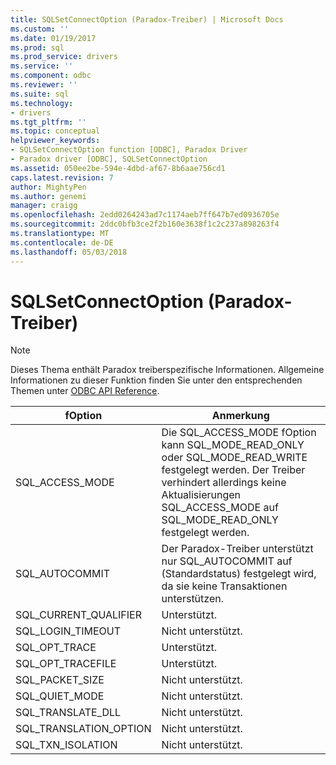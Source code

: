 ```yaml
---
title: SQLSetConnectOption (Paradox-Treiber) | Microsoft Docs
ms.custom: ''
ms.date: 01/19/2017
ms.prod: sql
ms.prod_service: drivers
ms.service: ''
ms.component: odbc
ms.reviewer: ''
ms.suite: sql
ms.technology:
- drivers
ms.tgt_pltfrm: ''
ms.topic: conceptual
helpviewer_keywords:
- SQLSetConnectOption function [ODBC], Paradox Driver
- Paradox driver [ODBC], SQLSetConnectOption
ms.assetid: 050ee2be-594e-4dbd-af67-8b6aae756cd1
caps.latest.revision: 7
author: MightyPen
ms.author: genemi
manager: craigg
ms.openlocfilehash: 2edd0264243ad7c1174aeb7ff647b7ed0936705e
ms.sourcegitcommit: 2ddc0bfb3ce2f2b160e3638f1c2c237a898263f4
ms.translationtype: MT
ms.contentlocale: de-DE
ms.lasthandoff: 05/03/2018
---
```

# <a name="sqlsetconnectoption-paradox-driver"></a>SQLSetConnectOption (Paradox-Treiber)
> [!NOTE]  
>  Dieses Thema enthält Paradox treiberspezifische Informationen. Allgemeine Informationen zu dieser Funktion finden Sie unter den entsprechenden Themen unter [ODBC API Reference](../../odbc/reference/syntax/odbc-api-reference.md).  
  
|fOption|Anmerkung|  
|-------------|-------------|  
|SQL_ACCESS_MODE|Die SQL_ACCESS_MODE fOption kann SQL_MODE_READ_ONLY oder SQL_MODE_READ_WRITE festgelegt werden. Der Treiber verhindert allerdings keine Aktualisierungen SQL_ACCESS_MODE auf SQL_MODE_READ_ONLY festgelegt werden.|  
|SQL_AUTOCOMMIT|Der Paradox-Treiber unterstützt nur SQL_AUTOCOMMIT auf (Standardstatus) festgelegt wird, da sie keine Transaktionen unterstützen.|  
|SQL_CURRENT_QUALIFIER|Unterstützt.|  
|SQL_LOGIN_TIMEOUT|Nicht unterstützt.|  
|SQL_OPT_TRACE|Unterstützt.|  
|SQL_OPT_TRACEFILE|Unterstützt.|  
|SQL_PACKET_SIZE|Nicht unterstützt.|  
|SQL_QUIET_MODE|Nicht unterstützt.|  
|SQL_TRANSLATE_DLL|Nicht unterstützt.|  
|SQL_TRANSLATION_OPTION|Nicht unterstützt.|  
|SQL_TXN_ISOLATION|Nicht unterstützt.|
